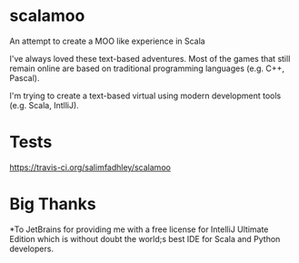 # scalamoo

An attempt to create a MOO like experience in Scala

I've always loved these text-based adventures. Most of the games that still remain online
are based on traditional programming languages (e.g. C++, Pascal). 

I'm trying to create a text-based virtual using modern development tools (e.g. Scala, IntlliJ).

# Tests

https://travis-ci.org/salimfadhley/scalamoo

# Big Thanks

*To JetBrains for providing me with a free license for IntelliJ Ultimate Edition which is without
 doubt the world;s best IDE for Scala and Python developers.